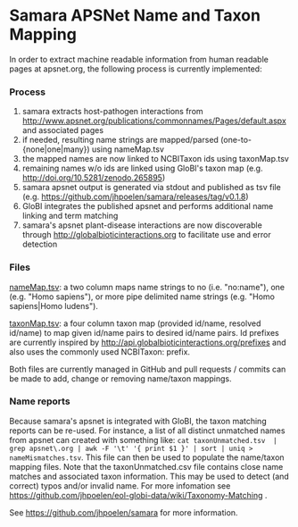 # Samara APSNet Name and Taxon Mapping

In order to extract machine readable information from human readable pages at apsnet.org,
the following process is currently implemented:

### Process

1. samara extracts host-pathogen interactions from http://www.apsnet.org/publications/commonnames/Pages/default.aspx and associated pages
2. if needed, resulting name strings are mapped/parsed (one-to-{none|one|many}) using nameMap.tsv
3. the mapped names are now linked to NCBITaxon ids using taxonMap.tsv
4. remaining names w/o ids are linked using GloBI's taxon map (e.g. http://doi.org/10.5281/zenodo.265895)
5. samara apsnet output is generated via stdout and published as tsv file (e.g. https://github.com/jhpoelen/samara/releases/tag/v0.1.8)
6. GloBI integrates the published apsnet and performs additional name linking and term matching
7. samara's apsnet plant-disease interactions are now discoverable through http://globalbioticinteractions.org to facilitate use and error detection

### Files

[nameMap.tsv](nameMap.tsv): a two column maps name strings to no (i.e. "no:name"), one (e.g. "Homo sapiens"),
or more pipe delimited name strings (e.g. "Homo sapiens|Homo ludens").

[taxonMap.tsv](taxonMap.tsv): a four column taxon map (provided id/name, resolved id/name) to map given id/name pairs
to desired id/name pairs. Id prefixes are currently inspired by http://api.globalbioticinteractions.org/prefixes
and also uses the commonly used NCBITaxon: prefix.

Both files are currently managed in GitHub and pull requests / commits can be made to add,
change or removing name/taxon mappings.

### Name reports

Because samara's apsnet is integrated with GloBI, the taxon matching reports can be re-used. For instance,
a list of all distinct unmatched names from apsnet can created with something like:
```cat taxonUnmatched.tsv  | grep apsnet\.org | awk -F '\t' '{ print $1 }' | sort | uniq > nameMismatches.tsv```.
This file can then be used to populate the name/taxon mapping files. Note that the taxonUnmatched.csv file contains close name matches and associated taxon information. This may be used to detect (and correct) typos and/or invalid name. For more infomation see https://github.com/jhpoelen/eol-globi-data/wiki/Taxonomy-Matching .

See https://github.com/jhpoelen/samara for more information.

